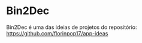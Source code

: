 # Bin2Dec
Bin2Dec é uma das ideias de projetos do repositório: https://github.com/florinpop17/app-ideas
